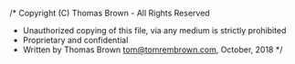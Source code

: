 /* Copyright (C) Thomas Brown - All Rights Reserved
 * Unauthorized copying of this file, via any medium is strictly prohibited
 * Proprietary and confidential
 * Written by Thomas Brown <tom@tomrembrown.com>, October, 2018
 */